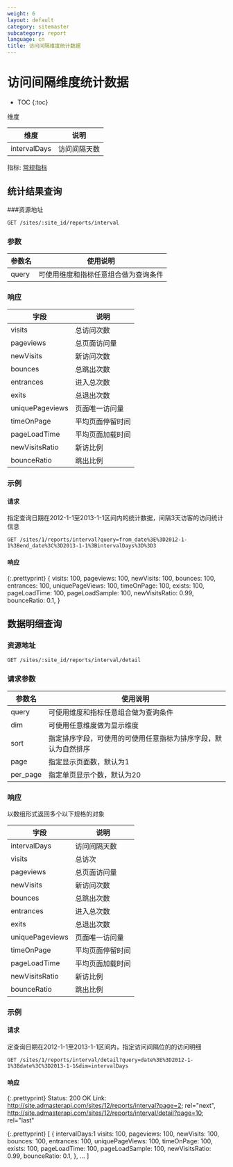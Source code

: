 ```yaml
---
weight: 6
layout: default
category: sitemaster
subcategory: report
language: cn
title: 访问间隔维度统计数据
---
```


# 访问间隔维度统计数据

* TOC
{:toc}

维度

| 维度         | 说明         |
|--------------|--------------|
| intervalDays | 访问间隔天数 |

指标: [常规指标](/doc/sitemaster/v1/cn/site_report.html#常规指标)

## 统计结果查询

###资源地址

    GET /sites/:site_id/reports/interval

### 参数


| 参数名 | 使用说明                             |
|--------|--------------------------------------|
| query  | 可使用维度和指标任意组合做为查询条件 |

### 响应


| 字段            | 说明             |
|-----------------|------------------|
| visits          | 总访问次数       |
| pageviews       | 总页面访问量     |
| newVisits       | 新访问次数       |
| bounces         | 总跳出次数       |
| entrances       | 进入总次数       |
| exits           | 总退出次数       |
| uniquePageviews | 页面唯一访问量   |
| timeOnPage      | 平均页面停留时间 |
| pageLoadTime    | 平均页面加载时间 |
| newVisitsRatio  | 新访比例         |
| bounceRatio     | 跳出比例         |


### 示例

#### 请求

指定查询日期在2012-1-1至2013-1-1区间内的统计数据，间隔3天访客的访问统计信息

    GET /sites/1/reports/interval?query=from_date%3E%3D2012-1-1%3Bend_date%3C%3D2013-1-1%3BintervalDays%3D%3D3

#### 响应

{:.prettyprint}
    {
        visits: 100,
        pageviews: 100,
        newVisits: 100,
        bounces: 100,
        entrances: 100,
        uniquePageViews: 100,
        timeOnPage: 100,
        exists: 100,
        pageLoadTime: 100,
        pageLoadSample: 100,
        newVisitsRatio: 0.99,
        bounceRatio: 0.1,
    }

## 数据明细查询

### 资源地址

    GET /sites/:site_id/reports/interval/detail

### 请求参数


| 参数名   | 使用说明                                                       |
|----------|----------------------------------------------------------------|
| query    | 可使用维度和指标任意组合做为查询条件                           |
| dim      | 可使用任意维度做为显示维度                                     |
| sort     | 指定排序字段，可使用的可使用任意指标为排序字段，默认为自然排序 |
| page     | 指定显示页面数，默认为1                                        |
| per_page | 指定单页显示个数，默认为20                                     |

### 响应

以数组形式返回多个以下规格的对象

| 字段            | 说明             |
|-----------------|------------------|
| intervalDays    | 访问间隔天数     |
| visits          | 总访次           |
| pageviews       | 总页面访问量     |
| newVisits       | 新访问次数       |
| bounces         | 总跳出次数       |
| entrances       | 进入总次数       |
| exits           | 总退出次数       |
| uniquePageviews | 页面唯一访问量   |
| timeOnPage      | 平均页面停留时间 |
| pageLoadTime    | 平均页面加载时间 |
| newVisitsRatio  | 新访比例         |
| bounceRatio     | 跳出比例         |


### 示例

#### 请求

定查询日期在2012-1-1至2013-1-1区间内，指定访问间隔位的的访问明细

    GET /sites/1/reports/interval/detail?query=date%3E%3D2012-1-1%3Bdate%3C%3D2013-1-1&dim=intervalDays

#### 响应

{:.prettyprint}
    Status: 200 OK
    Link: <http://site.admasterapi.com/sites/12/reports/interval?page=2>; rel="next",
          <http://site.admasterapi.com/sites/12/reports/interval/detail?page=10>; rel="last"

{:.prettyprint}
    [
        {
            intervalDays:1
            visits: 100,
            pageviews: 100,
            newVisits: 100,
            bounces: 100,
            entrances: 100,
            uniquePageViews: 100,
            timeOnPage: 100,
            exists: 100,
            pageLoadTime: 100,
            pageLoadSample: 100,
            newVisitsRatio: 0.99,
            bounceRatio: 0.1,
        },
        ...
    ]

